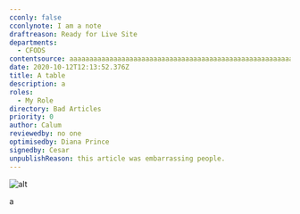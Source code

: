 ```yaml
---
cconly: false
cconlynote: I am a note
draftreason: Ready for Live Site
departments:
  - CFODS
contentsource: aaaaaaaaaaaaaaaaaaaaaaaaaaaaaaaaaaaaaaaaaaaaaaaaaaaaaaaaaaaaaaaaaaaaaaaaaaaaaaaaaaaaaaaaaaaaaaaaaaaaaaaaaaaaaaaaaaaaaaaaaaaaaaaaaaaaaaaaaaaaaaaaaaaaaaaaaaaaaaaaaaaaaaaaaaaaaaaaaaaaaaaaaaaaaaaaaaaaaaaaaaaaaaaaaaaaaaaaaaaaaaaaaaaaaaaaaaaaaaaaaaaaaaaaaaaaaaaaaaaaaaaaaaaaaaaaaaaaaaaaaaaaaa
date: 2020-10-12T12:13:52.376Z
title: A table
description: a
roles:
  - My Role
directory: Bad Articles
priority: 0
author: Calum
reviewedby: no one
optimisedby: Diana Prince
signedby: Cesar
unpublishReason: this article was embarrassing people.
---
```

![alt](/assets/tulips.jpg "title")

a